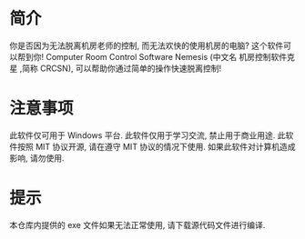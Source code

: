 # 简介
你是否因为无法脱离机房老师的控制, 而无法欢快的使用机房的电脑?
这个软件可以帮到你!
Computer Room Control Software Nemesis (中文名 机房控制软件克星 ,简称 CRCSN), 可以帮助你通过简单的操作快速脱离控制!
# 注意事项
此软件仅可用于 Windows 平台.
此软件仅用于学习交流, 禁止用于商业用途.
此软件按照 MIT 协议开源, 请在遵守 MIT 协议的情况下使用.
如果此软件对计算机造成影响, 请勿使用.
# 提示
本仓库内提供的 exe 文件如果无法正常使用, 请下载源代码文件进行编译.
